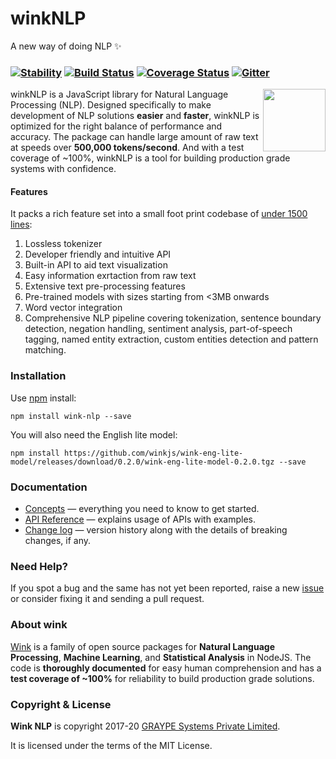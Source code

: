 # winkNLP

A new way of doing NLP ✨

### [![Stability](https://img.shields.io/badge/stability-1--experimental-orange.svg)](https://nodejs.org/api/documentation.html#documentation_stability_index) [![Build Status](https://api.travis-ci.org/winkjs/wink-nlp.svg?branch=master)](https://travis-ci.org/winkjs/wink-nlp) [![Coverage Status](https://coveralls.io/repos/github/winkjs/wink-nlp/badge.svg?branch=master)](https://coveralls.io/github/winkjs/wink-nlp?branch=master) [![Gitter](https://img.shields.io/gitter/room/nwjs/nw.js.svg)](https://gitter.im/winkjs/Lobby)

[<img align="right" src="https://decisively.github.io/wink-logos/logo-title.png" width="100px" >](http://winkjs.org/)

winkNLP is a JavaScript library for Natural Language Processing (NLP). Designed specifically to make development of NLP solutions **easier** and **faster**, winkNLP is optimized for the right balance of performance and accuracy.  The package can handle large amount of raw text at speeds over **500,000 tokens/second**. And with a test coverage of ~100%, winkNLP is a tool for building production grade systems with confidence.

#### Features
It packs a rich feature set into a small foot print codebase of [under 1500 lines](https://coveralls.io/github/winkjs/wink-nlp?branch=master):

1. Lossless tokenizer
2. Developer friendly and intuitive API
3. Built-in API to aid text visualization
4. Easy information exrtaction from raw text
5. Extensive text pre-processing features
6. Pre-trained models with sizes starting from <3MB onwards
7. Word vector integration
8. Comprehensive NLP pipeline covering tokenization, sentence boundary detection, negation handling, sentiment analysis, part-of-speech tagging, named entity extraction, custom entities detection and pattern matching.


### Installation

Use [npm](https://www.npmjs.com/package/wink-nlp) install:

    npm install wink-nlp --save

You will also need the English lite model:

    npm install https://github.com/winkjs/wink-eng-lite-model/releases/download/0.2.0/wink-eng-lite-model-0.2.0.tgz --save

### Documentation
- [Concepts](https://winkjs.org/wink-nlp/getting-started.html) — everything you need to know to get started.
- [API Reference](https://winkjs.org/wink-nlp/read-doc.html) — explains usage of APIs with examples.
- [Change log](https://github.com/winkjs/wink-nlp/blob/master/CHANGELOG.md) — version history along with the details of breaking changes, if any.

### Need Help?
If you spot a bug and the same has not yet been reported, raise a new [issue](https://github.com/winkjs/wink-nlp/issues) or consider fixing it and sending a pull request.


### About wink
[Wink](http://winkjs.org/) is a family of open source packages for **Natural Language Processing**, **Machine Learning**, and **Statistical Analysis** in NodeJS. The code is **thoroughly documented** for easy human comprehension and has a **test coverage of ~100%** for reliability to build production grade solutions.

### Copyright & License

**Wink NLP** is copyright 2017-20 [GRAYPE Systems Private Limited](http://graype.in/).

It is licensed under the terms of the MIT License.

